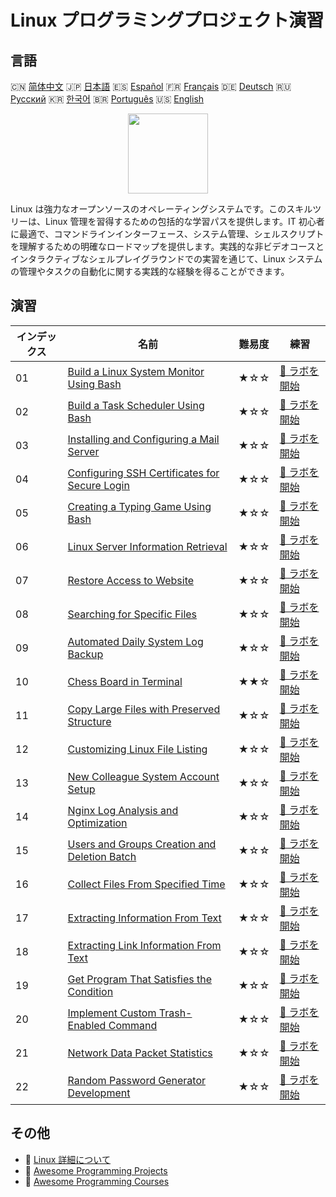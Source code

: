 # Linux プログラミングプロジェクト演習

## 言語

🇨🇳 [简体中文](README_zh.md) 🇯🇵 [日本語](README_ja.md) 🇪🇸 [Español](README_es.md) 🇫🇷 [Français](README_fr.md) 🇩🇪 [Deutsch](README_de.md) 🇷🇺 [Русский](README_ru.md) 🇰🇷 [한국어](README_ko.md) 🇧🇷 [Português](README_pt.md) 🇺🇸 [English](README.md) 

<div align="center">
<img width="128px" src="https://file.labex.io/path/k5LXo5b82pJm.png">
</div>

Linux は強力なオープンソースのオペレーティングシステムです。このスキルツリーは、Linux 管理を習得するための包括的な学習パスを提供します。IT 初心者に最適で、コマンドラインインターフェース、システム管理、シェルスクリプトを理解するための明確なロードマップを提供します。実践的な非ビデオコースとインタラクティブなシェルプレイグラウンドでの実習を通じて、Linux システムの管理やタスクの自動化に関する実践的な経験を得ることができます。

## 演習

|   インデックス | 名前                                                                                                                               | 難易度   | 練習                                                                                                |
|----------------|------------------------------------------------------------------------------------------------------------------------------------|----------|-----------------------------------------------------------------------------------------------------|
|             01 | [Build a Linux System Monitor Using Bash](https://labex.io/ja/courses/project-build-a-linux-system-monitor-using-bash)             | ★☆☆      | [🚀 ラボを開始](https://labex.io/ja/courses/project-build-a-linux-system-monitor-using-bash)        |
|             02 | [Build a Task Scheduler Using Bash](https://labex.io/ja/courses/project-build-a-task-scheduler-using-bash)                         | ★☆☆      | [🚀 ラボを開始](https://labex.io/ja/courses/project-build-a-task-scheduler-using-bash)              |
|             03 | [Installing and Configuring a Mail Server](https://labex.io/ja/courses/project-installing-and-configuring-a-mail-server)           | ★☆☆      | [🚀 ラボを開始](https://labex.io/ja/courses/project-installing-and-configuring-a-mail-server)       |
|             04 | [Configuring SSH Certificates for Secure Login](https://labex.io/ja/courses/project-certificate-configuration)                     | ★☆☆      | [🚀 ラボを開始](https://labex.io/ja/courses/project-certificate-configuration)                      |
|             05 | [Creating a Typing Game Using Bash](https://labex.io/ja/courses/project-creating-a-typing-game-using-bash)                         | ★☆☆      | [🚀 ラボを開始](https://labex.io/ja/courses/project-creating-a-typing-game-using-bash)              |
|             06 | [Linux Server Information Retrieval](https://labex.io/ja/courses/project-get-system-information)                                   | ★☆☆      | [🚀 ラボを開始](https://labex.io/ja/courses/project-get-system-information)                         |
|             07 | [Restore Access to Website](https://labex.io/ja/courses/project-restore-access-to-website)                                         | ★☆☆      | [🚀 ラボを開始](https://labex.io/ja/courses/project-restore-access-to-website)                      |
|             08 | [Searching for Specific Files](https://labex.io/ja/courses/project-searching-for-specific-files)                                   | ★☆☆      | [🚀 ラボを開始](https://labex.io/ja/courses/project-searching-for-specific-files)                   |
|             09 | [Automated Daily System Log Backup](https://labex.io/ja/courses/project-log-backup)                                                | ★☆☆      | [🚀 ラボを開始](https://labex.io/ja/courses/project-log-backup)                                     |
|             10 | [Chess Board in Terminal](https://labex.io/ja/courses/project-chess-board-in-terminal)                                             | ★★☆      | [🚀 ラボを開始](https://labex.io/ja/courses/project-chess-board-in-terminal)                        |
|             11 | [Copy Large Files with Preserved Structure](https://labex.io/ja/courses/project-copy-specified-files)                              | ★☆☆      | [🚀 ラボを開始](https://labex.io/ja/courses/project-copy-specified-files)                           |
|             12 | [Customizing Linux File Listing](https://labex.io/ja/courses/project-directory-size)                                               | ★☆☆      | [🚀 ラボを開始](https://labex.io/ja/courses/project-directory-size)                                 |
|             13 | [New Colleague System Account Setup](https://labex.io/ja/courses/project-new-colleague-system-account-setup)                       | ★☆☆      | [🚀 ラボを開始](https://labex.io/ja/courses/project-new-colleague-system-account-setup)             |
|             14 | [Nginx Log Analysis and Optimization](https://labex.io/ja/courses/project-log-analysis)                                            | ★☆☆      | [🚀 ラボを開始](https://labex.io/ja/courses/project-log-analysis)                                   |
|             15 | [Users and Groups Creation and Deletion Batch](https://labex.io/ja/courses/project-bulk-creation-and-deletion-of-users-and-groups) | ★☆☆      | [🚀 ラボを開始](https://labex.io/ja/courses/project-bulk-creation-and-deletion-of-users-and-groups) |
|             16 | [Collect Files From Specified Time](https://labex.io/ja/courses/project-collect-files-from-specified-time)                         | ★☆☆      | [🚀 ラボを開始](https://labex.io/ja/courses/project-collect-files-from-specified-time)              |
|             17 | [Extracting Information From Text](https://labex.io/ja/courses/project-extracting-information-from-text)                           | ★☆☆      | [🚀 ラボを開始](https://labex.io/ja/courses/project-extracting-information-from-text)               |
|             18 | [Extracting Link Information From Text](https://labex.io/ja/courses/project-extracting-link-information-from-text)                 | ★☆☆      | [🚀 ラボを開始](https://labex.io/ja/courses/project-extracting-link-information-from-text)          |
|             19 | [Get Program That Satisfies the Condition](https://labex.io/ja/courses/project-get-program-that-satisfies-the-condition)           | ★☆☆      | [🚀 ラボを開始](https://labex.io/ja/courses/project-get-program-that-satisfies-the-condition)       |
|             20 | [Implement Custom Trash-Enabled Command](https://labex.io/ja/courses/project-avoid-accidental-deletion)                            | ★☆☆      | [🚀 ラボを開始](https://labex.io/ja/courses/project-avoid-accidental-deletion)                      |
|             21 | [Network Data Packet Statistics](https://labex.io/ja/courses/project-network-data-packet-statistics)                               | ★☆☆      | [🚀 ラボを開始](https://labex.io/ja/courses/project-network-data-packet-statistics)                 |
|             22 | [Random Password Generator Development](https://labex.io/ja/courses/project-password-generator)                                    | ★☆☆      | [🚀 ラボを開始](https://labex.io/ja/courses/project-password-generator)                             |

## その他

- 🔗 [Linux 詳細について](https://labex.io/ja/skilltrees/linux)
- 🔗 [Awesome Programming Projects](https://github.com/labex-labs/awesome-programming-projects)
- 🔗 [Awesome Programming Courses](https://github.com/labex-labs/awesome-programming-courses)

